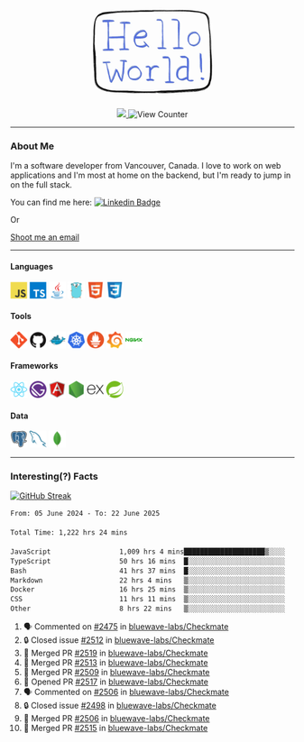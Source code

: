 <div align="center">
    <img src="./img/hello_world.webp" height="200px" width="">
    <div>
        <a href="https://www.linkedin.com/in/ajhollid">
            <img src="https://img.shields.io/badge/LinkedIn-blue"/>
        </a>
        <img src="https://komarev.com/ghpvc/?username=ajhollid&color=yellow" alt="View Counter">
    </div>
</div>

---

### About Me

I'm a software developer from Vancouver, Canada. I love to work on web applications and I'm most at home on the backend, but I'm ready to jump in on the full stack.

You can find me here: [![Linkedin Badge](https://img.shields.io/badge/-ajhollid-blue?style=flat&logo=Linkedin&logoColor=white)](https://www.linkedin.com/in/ajhollid)

Or

[Shoot me an email](mailto:ajhollid@gmail.com)

---

#### Languages

<div>
    <img src="./img/devicons/javascript-original.svg" width=30 height=30 alt="JavaScript">
    <img src="/img/devicons/typescript-original.svg" width=30 height=30 alt="TypeScript">
    <img src="./img/devicons/java-original.svg" width=30 height=30 alt="Java">
    <img src="./img/devicons/go-original.svg" width=30 height=30 alt="Golang">
    <img src="./img/devicons/html5-original.svg" width=30 height=30 alt="HTML 5">
    <img src="./img/devicons/css3-original.svg" width=30 height=30 alt="CSS 3">
</div>

#### Tools

<div>
    <img src="./img/devicons/git-original.svg" width=30 height=30 alt="Git">
    <img src="./img/devicons/github-original.svg" width=30 height=30 alt="Github">
    <img src="./img/devicons/docker-original.svg" width=30 
    height=30 alt="Docker">
    <img src="./img/devicons/kubernetes-original.svg" width=30 height=30 alt="K8">
    <img src="./img/devicons/prometheus-original.svg" width=30 height=30 alt="Prometheus">
    <img src="./img/devicons/grafana-original.svg" width=30 height=30 alt="Grafana">
    <img src="./img/devicons/nginx-original.svg" width=30 height=30 alt="Nginx">
</div>

#### Frameworks

<div>
    <img src="./img/devicons/react-original.svg" width=30 height=30 alt="React">
    <img src="./img/devicons/gatsby-original.svg" width=30 height=30 alt="Gatsby">
    <img src="./img/devicons/angularjs-original.svg" width=30 height=30 alt="AngularJS">
    <img src="./img/devicons/nodejs-original.svg" width=30 height=30 alt="NodeJS">
    <img src="./img/devicons/express-original.svg" width=30 height=30 alt="Express">
    <img src="./img/devicons/spring-original.svg" width=30 height=30 alt="Spring">
</div>

#### Data

<div>
    <img src="./img/devicons/postgresql-original.svg" width=30 height=30 alt="Postgresql">
    <img src="./img/devicons/mysql-original.svg" width=30 height=30 alt="Mysql">
    <img src="./img/devicons/mongodb-original.svg" width=30 height=30 alt="MongoDB">
</div>

---

### Interesting(?) Facts

[![GitHub Streak](http://github-readme-streak-stats.herokuapp.com?user=ajhollid)](https://git.io/streak-stats)

 <!--START_SECTION:waka-->

```txt
From: 05 June 2024 - To: 22 June 2025

Total Time: 1,222 hrs 24 mins

JavaScript                 1,009 hrs 4 mins████████████████████▒░░░░   81.99 %
TypeScript                 50 hrs 16 mins  █░░░░░░░░░░░░░░░░░░░░░░░░   04.08 %
Bash                       41 hrs 37 mins  █░░░░░░░░░░░░░░░░░░░░░░░░   03.38 %
Markdown                   22 hrs 4 mins   ▒░░░░░░░░░░░░░░░░░░░░░░░░   01.79 %
Docker                     16 hrs 25 mins  ▒░░░░░░░░░░░░░░░░░░░░░░░░   01.33 %
CSS                        11 hrs 11 mins  ▒░░░░░░░░░░░░░░░░░░░░░░░░   00.91 %
Other                      8 hrs 22 mins   ▒░░░░░░░░░░░░░░░░░░░░░░░░   00.68 %
```

<!--END_SECTION:waka-->


<!--START_SECTION:activity-->
1. 🗣 Commented on [#2475](https://github.com/bluewave-labs/Checkmate/pull/2475#issuecomment-2998504653) in [bluewave-labs/Checkmate](https://github.com/bluewave-labs/Checkmate)
2. 🔒 Closed issue [#2512](https://github.com/bluewave-labs/Checkmate/issues/2512) in [bluewave-labs/Checkmate](https://github.com/bluewave-labs/Checkmate)
3. 🎉 Merged PR [#2519](https://github.com/bluewave-labs/Checkmate/pull/2519) in [bluewave-labs/Checkmate](https://github.com/bluewave-labs/Checkmate)
4. 🎉 Merged PR [#2513](https://github.com/bluewave-labs/Checkmate/pull/2513) in [bluewave-labs/Checkmate](https://github.com/bluewave-labs/Checkmate)
5. 🎉 Merged PR [#2509](https://github.com/bluewave-labs/Checkmate/pull/2509) in [bluewave-labs/Checkmate](https://github.com/bluewave-labs/Checkmate)
6. 💪 Opened PR [#2517](https://github.com/bluewave-labs/Checkmate/pull/2517) in [bluewave-labs/Checkmate](https://github.com/bluewave-labs/Checkmate)
7. 🗣 Commented on [#2506](https://github.com/bluewave-labs/Checkmate/pull/2506#issuecomment-2994972940) in [bluewave-labs/Checkmate](https://github.com/bluewave-labs/Checkmate)
8. 🔒 Closed issue [#2498](https://github.com/bluewave-labs/Checkmate/issues/2498) in [bluewave-labs/Checkmate](https://github.com/bluewave-labs/Checkmate)
9. 🎉 Merged PR [#2506](https://github.com/bluewave-labs/Checkmate/pull/2506) in [bluewave-labs/Checkmate](https://github.com/bluewave-labs/Checkmate)
10. 🎉 Merged PR [#2515](https://github.com/bluewave-labs/Checkmate/pull/2515) in [bluewave-labs/Checkmate](https://github.com/bluewave-labs/Checkmate)
<!--END_SECTION:activity-->
